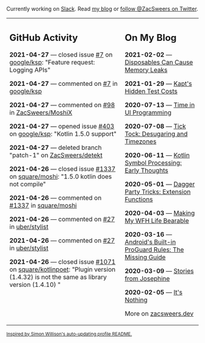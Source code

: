 Currently working on [Slack](https://slack.com/). Read [my blog](https://zacsweers.dev/) or [follow @ZacSweers on Twitter](https://twitter.com/ZacSweers).

<table><tr><td valign="top" width="60%">

## GitHub Activity
<!-- githubActivity starts -->
**2021-04-27** — closed issue [#7](https://api.github.com/repos/google/ksp/issues/7) on [google/ksp](https://api.github.com/repos/google/ksp): "Feature request: Logging APIs"

**2021-04-27** — commented on [#7](https://github.com/google/ksp/issues/7#issuecomment-828023836) in [google/ksp](https://api.github.com/repos/google/ksp)

**2021-04-27** — commented on [#98](https://github.com/ZacSweers/MoshiX/issues/98#issuecomment-828022355) in [ZacSweers/MoshiX](https://api.github.com/repos/ZacSweers/MoshiX)

**2021-04-27** — opened issue [#403](https://api.github.com/repos/google/ksp/issues/403) on [google/ksp](https://api.github.com/repos/google/ksp): "Kotlin 1.5.0 support"

**2021-04-27** — deleted branch "patch-1" on [ZacSweers/detekt](https://api.github.com/repos/ZacSweers/detekt)

**2021-04-26** — closed issue [#1337](https://api.github.com/repos/square/moshi/issues/1337) on [square/moshi](https://api.github.com/repos/square/moshi): "1.5.0 kotlin does not compile"

**2021-04-26** — commented on [#1337](https://github.com/square/moshi/issues/1337#issuecomment-827140824) in [square/moshi](https://api.github.com/repos/square/moshi)

**2021-04-26** — commented on [#27](https://github.com/uber/stylist/pull/27#issuecomment-827046072) in [uber/stylist](https://api.github.com/repos/uber/stylist)

**2021-04-26** — commented on [#27](https://github.com/uber/stylist/pull/27#issuecomment-827008916) in [uber/stylist](https://api.github.com/repos/uber/stylist)

**2021-04-26** — closed issue [#1071](https://api.github.com/repos/square/kotlinpoet/issues/1071) on [square/kotlinpoet](https://api.github.com/repos/square/kotlinpoet): "Plugin version (1.4.32) is not the same as library version (1.4.10) "
<!-- githubActivity ends -->
</td><td valign="top" width="40%">

## On My Blog
<!-- blog starts -->
**2021-02-02** — [Disposables Can Cause Memory Leaks](https://www.zacsweers.dev/disposables-can-cause-memory-leaks/)

**2021-01-29** — [Kapt's Hidden Test Costs](https://www.zacsweers.dev/kapts-hidden-test-costs/)

**2020-07-13** — [Time in UI Programming](https://www.zacsweers.dev/time-in-ui/)

**2020-07-08** — [Tick Tock: Desugaring and Timezones](https://www.zacsweers.dev/ticktock-desugaring-timezones/)

**2020-06-11** — [Kotlin Symbol Processing: Early Thoughts](https://www.zacsweers.dev/kotlin-symbol-processor-early-thoughts/)

**2020-05-01** — [Dagger Party Tricks: Extension Functions](https://www.zacsweers.dev/dagger-party-tricks-extension-functions/)

**2020-04-03** — [Making My WFH Life Bearable](https://www.zacsweers.dev/making-wfh-life-bearable/)

**2020-03-16** — [Android's Built-in ProGuard Rules: The Missing Guide](https://www.zacsweers.dev/android-proguard-rules/)

**2020-03-09** — [Stories from Josephine](https://www.zacsweers.dev/stories-from-josephine/)

**2020-02-05** — [It's Nothing](https://www.zacsweers.dev/its-nothing/)
<!-- blog ends -->
More on [zacsweers.dev](https://zacsweers.dev/)
</td></tr></table>

<sub><a href="https://simonwillison.net/2020/Jul/10/self-updating-profile-readme/">Inspired by Simon Willison's auto-updating profile README.</a></sub>